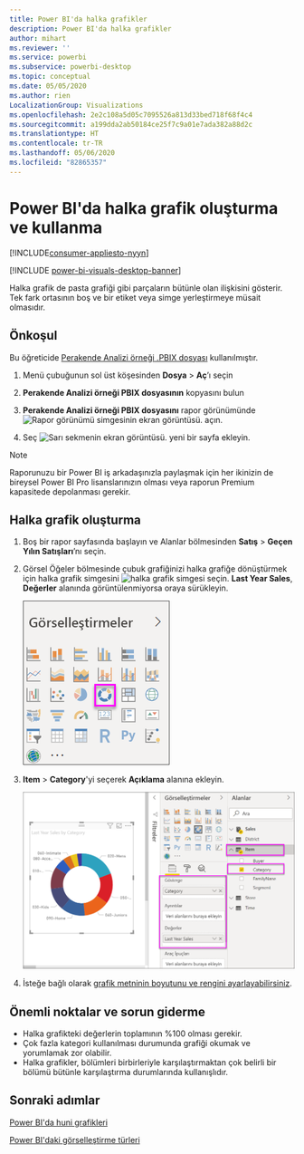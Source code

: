 ```yaml
---
title: Power BI'da halka grafikler
description: Power BI'da halka grafikler
author: mihart
ms.reviewer: ''
ms.service: powerbi
ms.subservice: powerbi-desktop
ms.topic: conceptual
ms.date: 05/05/2020
ms.author: rien
LocalizationGroup: Visualizations
ms.openlocfilehash: 2e2c108a5d05c7095526a813d33bed718f68f4c4
ms.sourcegitcommit: a199dda2ab50184ce25f7c9a01e7ada382a88d2c
ms.translationtype: HT
ms.contentlocale: tr-TR
ms.lasthandoff: 05/06/2020
ms.locfileid: "82865357"
---
```

# <a name="create-and-use-doughnut-charts-in-power-bi"></a>Power BI'da halka grafik oluşturma ve kullanma

[!INCLUDE[consumer-appliesto-nyyn](../includes/consumer-appliesto-nyyn.md)]

[!INCLUDE [power-bi-visuals-desktop-banner](../includes/power-bi-visuals-desktop-banner.md)]

Halka grafik de pasta grafiği gibi parçaların bütünle olan ilişkisini gösterir. Tek fark ortasının boş ve bir etiket veya simge yerleştirmeye müsait olmasıdır.

## <a name="prerequisite"></a>Önkoşul

Bu öğreticide [Perakende Analizi örneği .PBIX dosyası](https://download.microsoft.com/download/9/6/D/96DDC2FF-2568-491D-AAFA-AFDD6F763AE3/Retail%20Analysis%20Sample%20PBIX.pbix) kullanılmıştır.

1. Menü çubuğunun sol üst köşesinden **Dosya** > **Aç**’ı seçin
   
2. **Perakende Analizi örneği PBIX dosyasının** kopyasını bulun

1. **Perakende Analizi örneği PBIX dosyasını** rapor görünümünde ![Rapor görünümü simgesinin ekran görüntüsü.](media/power-bi-visualization-kpi/power-bi-report-view.png) açın.

1. Seç ![Sarı sekmenin ekran görüntüsü.](media/power-bi-visualization-kpi/power-bi-yellow-tab.png) yeni bir sayfa ekleyin.


> [!NOTE]
> Raporunuzu bir Power BI iş arkadaşınızla paylaşmak için her ikinizin de bireysel Power BI Pro lisanslarınızın olması veya raporun Premium kapasitede depolanması gerekir.    

## <a name="create-a-doughnut-chart"></a>Halka grafik oluşturma

1. Boş bir rapor sayfasında başlayın ve Alanlar bölmesinden **Satış** \> **Geçen Yılın Satışları**’nı seçin.  
   
3. Görsel Öğeler bölmesinde çubuk grafiğinizi halka grafiğe dönüştürmek için halka grafik simgesini ![halka grafik simgesi](media/power-bi-visualization-doughnut-charts/power-bi-icon.png) seçin. **Last Year Sales**, **Değerler** alanında görüntülenmiyorsa oraya sürükleyin.
     
   ![Halka seçili görselleştirme bölmesi](media/power-bi-visualization-doughnut-charts/power-bi-doughnut-chart.png)

4. **Item** \> **Category**'yi seçerek **Açıklama** alanına ekleyin. 
     
    ![Alanlar bölmesinin yanındaki halka](media/power-bi-visualization-doughnut-charts/power-bi-doughnut-done.png)

5. İsteğe bağlı olarak [grafik metninin boyutunu ve rengini ayarlayabilirsiniz](power-bi-visualization-customize-title-background-and-legend.md). 

## <a name="considerations-and-troubleshooting"></a>Önemli noktalar ve sorun giderme
* Halka grafikteki değerlerin toplamının %100 olması gerekir.
* Çok fazla kategori kullanılması durumunda grafiği okumak ve yorumlamak zor olabilir.
* Halka grafikler, bölümleri birbirleriyle karşılaştırmaktan çok belirli bir bölümü bütünle karşılaştırma durumlarında kullanışlıdır. 

## <a name="next-steps"></a>Sonraki adımlar
[Power BI'da huni grafikleri](power-bi-visualization-funnel-charts.md)

[Power BI'daki görselleştirme türleri](power-bi-visualization-types-for-reports-and-q-and-a.md)


